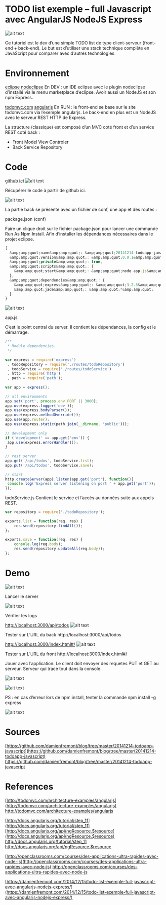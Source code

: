 TODO list exemple – full Javascript avec AngularJS NodeJS Express
======
 
![alt text](screenshots/160520002517337.png)
 
Ce tutoriel est le dev d’une simple TODO list de type client-serveur (front-end + back-end). Le but est d’utiliser une stack technique complète en JavaScript pour comparer avec d’autres technologies.
 
# Environnement
 
[eclipse](https://www.eclipse.org/downloads/)
[nodeclipse](http://www.nodeclipse.org/)
En DEV : un IDE eclipse avec le plugin nodeclipse d’installé via le menu marketplace d’eclipse. Avoir aussi un NodeJS et son npm Express.
 
[todomvc.com](http://todomvc.com/)
[angularjs](http://todomvc.com/examples/angularjs/#/)
En RUN : le front-end se base sur le site todomvc.com via l’exemple angularjs. Le back-end en plus est un NodeJS avec le serveur REST HTTP de Express.
 
La structure (classique) est composé d’un MVC coté front et d’un service REST coté back :
 
* Front Model View Controler
* Back Service Repository
 
# Code
 
[github ici](https://github.com/damienfremont/blog/tree/master/20141214-todoapp-javascript)
![alt text](screenshots/160520002517367.jpg)
 
Récupérer le code à partir de github ici.
 
![alt text](screenshots/160520002517718.jpg)
 
La partie back se présente avec un fichier de conf, une app et des routes :
 
package.json (conf)
 
Faire un clique droit sur le fichier package.json pour lancer une commande Run As Npm Install. Afin d’installer les dépendances nécessaires dans le projet eclipse.
 
```javascript
{
  &amp;amp;quot;name&amp;amp;quot;: &amp;amp;quot;20141214-todoapp-javascript&amp;amp;quot;,
  &amp;amp;quot;version&amp;amp;quot;: &amp;amp;quot;0.0.1&amp;amp;quot;,
  &amp;amp;quot;private&amp;amp;quot;: true,
  &amp;amp;quot;scripts&amp;amp;quot;: {
    &amp;amp;quot;start&amp;amp;quot;: &amp;amp;quot;node app.js&amp;amp;quot;
  },
  &amp;amp;quot;dependencies&amp;amp;quot;: {
    &amp;amp;quot;express&amp;amp;quot;: &amp;amp;quot;3.2.6&amp;amp;quot;,
    &amp;amp;quot;jade&amp;amp;quot;: &amp;amp;quot;*&amp;amp;quot;
  }
}
```
 
![alt text](screenshots/160520002517873.jpg)
 

 
app.js
 
C’est le point central du server. Il contient les dépendances, la config et le démarrage.
 
```javascript
/**
 * Module dependencies.
 */
 
var express = require('express')
 , todoRepository = require('./routes/todoRepository')
 , todoService = require('./routes/todoService')
 , http = require('http')
 , path = require('path');
 
var app = express();
 
// all environments
app.set('port', process.env.PORT || 3000);
app.use(express.logger('dev'));
app.use(express.bodyParser());
app.use(express.methodOverride());
app.use(app.router);
app.use(express.static(path.join(__dirname, 'public')));
 
// development only
if ('development' == app.get('env')) {
 app.use(express.errorHandler());
}
 
// rest server
app.get('/api/todos', todoService.list);
app.put('/api/todos', todoService.save);
 
// start
http.createServer(app).listen(app.get('port'), function(){
 console.log('Express server listening on port ' + app.get('port'));
});
```
 
todoService.js
Contient le service et l’accès au données suite aux appels REST.
 
```javascript
var repository = require('./todoRepository');
 
exports.list = function(req, res) {
    res.send(repository.findAll());
};
 
exports.save = function(req, res) {
    console.log(req.body);
    res.send(repository.updateAll(req.body));
};
```
 
# Demo
 
![alt text](screenshots/160520002518125.jpg)
 
Lancer le server
 
![alt text](screenshots/160520002518369.jpg)
 
Vérifier les logs
 
[http://localhost:3000/api/todos](http://localhost:3000/api/todos)
![alt text](screenshots/160520002518598.jpg)
 
Tester sur L’URL du back
http://localhost:3000/api/todos
 
[http://localhost:3000/index.html#/](http://localhost:3000/index.html#/)
![alt text](screenshots/160520002518949.jpg)
 
Tester sur L’URL du front
http://localhost:3000/index.html#/
 
Jouer avec l’application.
Le client doit envoyer des requetes PUT et GET au serveur. Serveur qui trace tout dans la console.
 
![alt text](screenshots/160520002519276.jpg)
 

 
![alt text](screenshots/160520002519790.jpg)
 

 
PS : en cas d’erreur lors de npm install, tenter la commande
npm install -g express
 
![alt text](screenshots/160520002520233.jpg)
 

 
# Sources
 
[https://github.com/damienfremont/blog/tree/master/20141214-todoapp-javascript](https://github.com/damienfremont/blog/tree/master/20141214-todoapp-javascript)
https://github.com/damienfremont/blog/tree/master/20141214-todoapp-javascript
 
# References
 
[http://todomvc.com/architecture-examples/angularjs](http://todomvc.com/architecture-examples/angularjs)
http://todomvc.com/architecture-examples/angularjs
 
[http://docs.angularjs.org/tutorial/step_11](http://docs.angularjs.org/tutorial/step_11)
[http://docs.angularjs.org/api/ngResource.$resource](http://docs.angularjs.org/api/ngResource.$resource)
http://docs.angularjs.org/tutorial/step_11
http://docs.angularjs.org/api/ngResource.$resource
 
[http://openclassrooms.com/courses/des-applications-ultra-rapides-avec-node-js](http://openclassrooms.com/courses/des-applications-ultra-rapides-avec-node-js)
http://openclassrooms.com/courses/des-applications-ultra-rapides-avec-node-js
 
 
[https://damienfremont.com/2014/12/15/todo-list-exemple-full-javascript-avec-angularjs-nodejs-express/](https://damienfremont.com/2014/12/15/todo-list-exemple-full-javascript-avec-angularjs-nodejs-express/)
 
